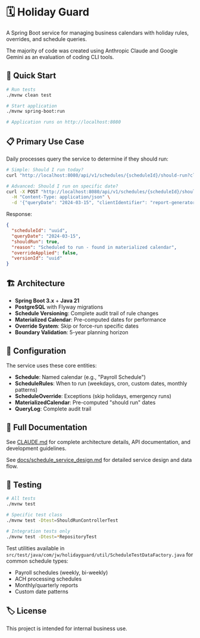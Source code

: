 # 🗓️ Holiday Guard

A Spring Boot service for managing business calendars with holiday rules, overrides, and schedule queries.

The majority of code was created using Anthropic Claude and Google Gemini as an evaluation of coding CLI tools.  

## 🚀 Quick Start

```bash
# Run tests
./mvnw clean test

# Start application
./mvnw spring-boot:run

# Application runs on http://localhost:8080
```

## 📋 Primary Use Case

Daily processes query the service to determine if they should run:

```bash
# Simple: Should I run today?
curl "http://localhost:8080/api/v1/schedules/{scheduleId}/should-run?client=payroll-service"

# Advanced: Should I run on specific date?
curl -X POST "http://localhost:8080/api/v1/schedules/{scheduleId}/should-run" \
  -H "Content-Type: application/json" \
  -d '{"queryDate": "2024-03-15", "clientIdentifier": "report-generator"}'
```

Response:
```json
{
  "scheduleId": "uuid",
  "queryDate": "2024-03-15",
  "shouldRun": true,
  "reason": "Scheduled to run - found in materialized calendar",
  "overrideApplied": false,
  "versionId": "uuid"
}
```

## 🏗️ Architecture

- **Spring Boot 3.x** + **Java 21**
- **PostgreSQL** with Flyway migrations  
- **Schedule Versioning**: Complete audit trail of rule changes
- **Materialized Calendar**: Pre-computed dates for performance
- **Override System**: Skip or force-run specific dates
- **Boundary Validation**: 5-year planning horizon

## 🔧 Configuration

The service uses these core entities:
- **Schedule**: Named calendar (e.g., "Payroll Schedule")
- **ScheduleRules**: When to run (weekdays, cron, custom dates, monthly patterns)
- **ScheduleOverride**: Exceptions (skip holidays, emergency runs)
- **MaterializedCalendar**: Pre-computed "should run" dates
- **QueryLog**: Complete audit trail

## 📖 Full Documentation

See [CLAUDE.md](./CLAUDE.md) for complete architecture details, API documentation, and development guidelines.

See [docs/schedule_service_design.md](./docs/schedule_service_design.md) for detailed service design and data flow.

## 🧪 Testing

```bash
# All tests
./mvnw test

# Specific test class
./mvnw test -Dtest=ShouldRunControllerTest

# Integration tests only
./mvnw test -Dtest=*RepositoryTest
```

Test utilities available in `src/test/java/com/jw/holidayguard/util/ScheduleTestDataFactory.java` for common schedule types:
- Payroll schedules (weekly, bi-weekly)
- ACH processing schedules  
- Monthly/quarterly reports
- Custom date patterns

## 🏷️ License

This project is intended for internal business use.